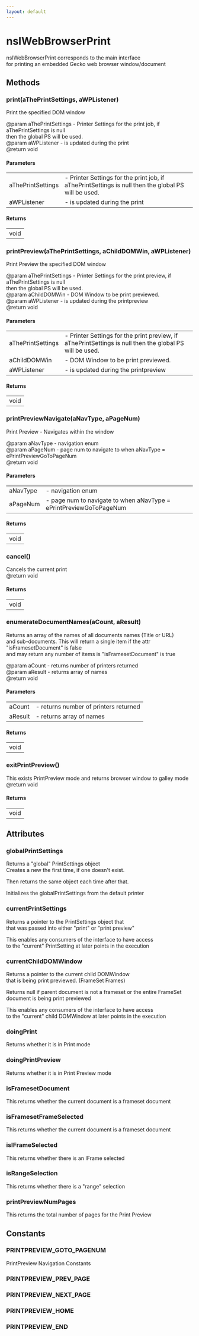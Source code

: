 ```yaml
---
layout: default
---
```


# nsIWebBrowserPrint #
  
nsIWebBrowserPrint corresponds to the main interface  
for printing an embedded Gecko web browser window/document  
  

## Methods ##

### print(aThePrintSettings, aWPListener) ###
  
Print the specified DOM window  
  
@param aThePrintSettings - Printer Settings for the print job, if aThePrintSettings is null  
                           then the global PS will be used.  
@param aWPListener - is updated during the print  
@return void  
  

#### Parameters ####

<table>

<tr>
<td>aThePrintSettings</td>
<td>- Printer Settings for the print job, if aThePrintSettings is null  
                           then the global PS will be used.  
</td>
</tr>

<tr>
<td>aWPListener</td>
<td>- is updated during the print  
</td>
</tr>

</table>

#### Returns ####

<table>

<tr>
<td>void  
</td>
</tr>

</table>

### printPreview(aThePrintSettings, aChildDOMWin, aWPListener) ###
  
Print Preview the specified DOM window  
  
@param aThePrintSettings - Printer Settings for the print preview, if aThePrintSettings is null  
                           then the global PS will be used.  
@param aChildDOMWin - DOM Window to be print previewed.  
@param aWPListener - is updated during the printpreview  
@return void  
  

#### Parameters ####

<table>

<tr>
<td>aThePrintSettings</td>
<td>- Printer Settings for the print preview, if aThePrintSettings is null  
                           then the global PS will be used.  
</td>
</tr>

<tr>
<td>aChildDOMWin</td>
<td>- DOM Window to be print previewed.  
</td>
</tr>

<tr>
<td>aWPListener</td>
<td>- is updated during the printpreview  
</td>
</tr>

</table>

#### Returns ####

<table>

<tr>
<td>void  
</td>
</tr>

</table>

### printPreviewNavigate(aNavType, aPageNum) ###
  
Print Preview - Navigates within the window  
  
@param aNavType - navigation enum  
@param aPageNum - page num to navigate to when aNavType = ePrintPreviewGoToPageNum  
@return void  
  

#### Parameters ####

<table>

<tr>
<td>aNavType</td>
<td>- navigation enum  
</td>
</tr>

<tr>
<td>aPageNum</td>
<td>- page num to navigate to when aNavType = ePrintPreviewGoToPageNum  
</td>
</tr>

</table>

#### Returns ####

<table>

<tr>
<td>void  
</td>
</tr>

</table>

### cancel() ###
  
Cancels the current print   
@return void  
  

#### Returns ####

<table>

<tr>
<td>void  
</td>
</tr>

</table>

### enumerateDocumentNames(aCount, aResult) ###
  
Returns an array of the names of all documents names (Title or URL)  
and sub-documents. This will return a single item if the attr "isFramesetDocument" is false  
and may return any number of items is "isFramesetDocument" is true  
  
@param  aCount - returns number of printers returned  
@param  aResult - returns array of names  
@return void  
  

#### Parameters ####

<table>

<tr>
<td>aCount</td>
<td>- returns number of printers returned  
</td>
</tr>

<tr>
<td>aResult</td>
<td>- returns array of names  
</td>
</tr>

</table>

#### Returns ####

<table>

<tr>
<td>void  
</td>
</tr>

</table>

### exitPrintPreview() ###
  
This exists PrintPreview mode and returns browser window to galley mode  
@return void  
  

#### Returns ####

<table>

<tr>
<td>void  
</td>
</tr>

</table>

## Attributes ##

### globalPrintSettings ###
  
Returns a "global" PrintSettings object   
Creates a new the first time, if one doesn't exist.  
  
Then returns the same object each time after that.  
  
Initializes the globalPrintSettings from the default printer  
  

### currentPrintSettings ###
  
Returns a pointer to the PrintSettings object that  
that was passed into either "print" or "print preview"  
  
This enables any consumers of the interface to have access  
to the "current" PrintSetting at later points in the execution  
  

### currentChildDOMWindow ###
  
Returns a pointer to the current child DOMWindow  
that is being print previewed. (FrameSet Frames)  
  
Returns null if parent document is not a frameset or the entire FrameSet   
document is being print previewed  
  
This enables any consumers of the interface to have access  
to the "current" child DOMWindow at later points in the execution  
  

### doingPrint ###
  
Returns whether it is in Print mode  
  

### doingPrintPreview ###
  
Returns whether it is in Print Preview mode  
  

### isFramesetDocument ###
  
This returns whether the current document is a frameset document  
  

### isFramesetFrameSelected ###
  
This returns whether the current document is a frameset document  
  

### isIFrameSelected ###
  
This returns whether there is an IFrame selected  
  

### isRangeSelection ###
  
This returns whether there is a "range" selection  
  

### printPreviewNumPages ###
  
This returns the total number of pages for the Print Preview  
  

## Constants ##

### PRINTPREVIEW_GOTO_PAGENUM ###
  
PrintPreview Navigation Constants  
  

### PRINTPREVIEW_PREV_PAGE ###

### PRINTPREVIEW_NEXT_PAGE ###

### PRINTPREVIEW_HOME ###

### PRINTPREVIEW_END ###
